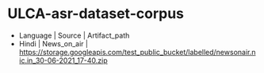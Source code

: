 # ULCA-asr-dataset-corpus
* Language | Source | Artifact_path
* Hindi | News_on_air | https://storage.googleapis.com/test_public_bucket/labelled/newsonair.nic.in_30-06-2021_17-40.zip
